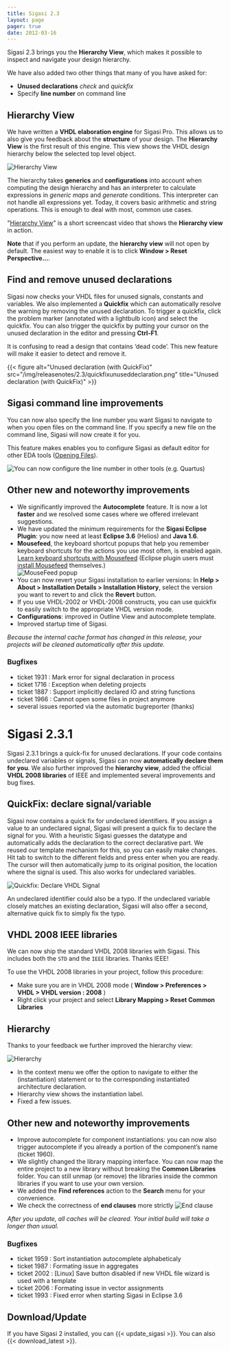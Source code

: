 ```yaml
---
title: Sigasi 2.3
layout: page
pager: true
date: 2012-03-16
---
```


Sigasi 2.3 brings you the **Hierarchy View**, which makes it possible to
inspect and navigate your design hierarchy.

We have also added two other things that many of you have asked for:

-   **Unused declarations** *check* and *quickfix*
-   Specify **line number** on command line

Hierarchy View
--------------


We have written a **VHDL elaboration engine** for Sigasi Pro. This allows
us to also give you feedback about the **structure** of your design. The
**Hierarchy View** is the first result of this engine. This view shows
the VHDL design hierarchy below the selected top level object.

![Hierarchy View](/img/releasenotes/2.3/hierarchyviewconf.png "Hierarchy View")

The hierarchy takes **generics** and **configurations** into account
when computing the design hierarchy and has an interpreter to calculate
expressions in *generic maps* and *generate* conditions. This
interpreter can not handle all expressions yet. Today, it covers basic
arithmetic and string operations. This is enough to deal with most,
common use cases.

"[Hierarchy View](/screencasts/hierarchy_view)" is a short screencast video that shows the **Hierarchy view** in action.

**Note** that if you perform an update, the **hierarchy view** will not open by default. The easiest way to enable it is to click **Window \> Reset Perspective…**.

Find and remove unused declarations
-----------------------------------

Sigasi now checks your VHDL files for unused signals, constants and
variables. We also implemented a **Quickfix** which can automatically
resolve the warning by removing the unused declaration. To trigger a
quickfix, click the problem marker (annotated with a lightbulb icon) and
select the quickfix. You can also trigger the quickfix by putting your
cursor on the unused declaration in the editor and pressing **Ctrl-F1**.

It is confusing to read a design that contains ‘dead code’. This new
feature will make it easier to detect and remove it.

{{< figure alt="Unused declaration (with QuickFix)" src="/img/releasenotes/2.3/quickfixunuseddeclaration.png" title="Unused declaration (with QuickFix)" >}}

Sigasi command line improvements
--------------------------------

You can now also specify the line number you want Sigasi to navigate to
when you open files on the command line. If you specify a new file on
the command line, Sigasi will now create it for you.

This feature makes enables you to configure Sigasi as default editor for
other EDA tools ([Opening Files](/manual/opening)).

![You can now configure the line number in other tools (e.g. Quartus)](/img/releasenotes/2.3/quartuscommandlineannotated.png "You can now configure the line number in other tools (e.g. Quartus)")

Other new and noteworthy improvements
-------------------------------------

-   We significantly improved the **Autocomplete** feature. It is now a lot **faster** and we resolved some cases where we offered irrelevant suggestions.
-   We have updated the minimum requirements for the **Sigasi Eclipse Plugin**: you now need at least **Eclipse 3.6** (Helios) and **Java 1.6**.
-   **Mousefeed**, the keyboard shortcut popups that help you remember
    keyboard shortcuts for the actions you use most often, is enabled
    again. [Learn keyboard shortcuts with Mousefeed](/tech/mousefeed)
    (Eclipse plugin users must [install Mousefeed](http://marketplace.eclipse.org/content/mousefeed) themselves.)  
    ![MouseFeed popup](/img/releasenotes/2.3/mousefeed.png "MouseFeed popup")
-   You can now revert your Sigasi installation to earlier versions: In
    **Help \> About \> Installation Details \> Installation History**,
    select the version you want to revert to and click the **Revert**
    button.
-   If you use VHDL-2002 or VHDL-2008 constructs, you can use quickfix
    to easily switch to the appropriate VHDL version mode.
-   **Configurations**: improved in Outline View and autocomplete
    template.
-   Improved startup time of Sigasi.

*Because the internal cache format has changed in this release, your
projects will be cleaned automatically after this update.*

### Bugfixes

-   ticket 1931 : Mark error for signal declaration in process
-   ticket 1716 : Exception when deleting projects
-   ticket 1887 : Support implicitly declared IO and string functions
-   ticket 1966 : Cannot open some files in project anymore
-   several issues reported via the automatic bugreporter (thanks)


Sigasi 2.3.1
============

Sigasi 2.3.1 brings a quick-fix for unused declarations. If your code contains undeclared variables or signals, Sigasi can now **automatically declare them for you**.
We also further improved the **hierarchy view**, added the official **VHDL 2008 libraries** of IEEE and implemented several improvements and bug fixes.

QuickFix: declare signal/variable
---------------------------------

Sigasi now contains a quick fix for undeclared identifiers. If you assign a
value to an undeclared signal, Sigasi will present a quick fix to
declare the signal for you. With a heuristic Sigasi guesses the datatype
and automatically adds the declaration to the correct declarative part.
We reused our template mechanism for this, so you can easily make
changes. Hit tab to switch to the different fields and press enter when
you are ready. The cursor will then automatically jump to its original
position, the location where the signal is used. This also works for undeclared variables.

![Quickfix: Declare VHDL Signal](/img/releasenotes/2.3/declare_signal.png "Quickfix: Declare VHDL Signal")

An undeclared identifier could also be a typo. If the undeclared
variable closely matches an existing declaration, Sigasi will also offer
a second, alternative quick fix to simply fix the typo.

VHDL 2008 IEEE libraries
------------------------

We can now ship the standard VHDL 2008 libraries with Sigasi. This
includes both the `STD` and the `IEEE` libraries. Thanks IEEE!

To use the VHDL 2008 libraries in your project, follow this procedure:

-   Make sure you are in VHDL 2008 mode ( **Window \> Preferences \> VHDL \> VHDL version : 2008** )
-   Right click your project and select **Library Mapping \> Reset Common Libraries**

Hierarchy
---------

Thanks to your feedback we further improved the hierarchy view:

![Hierarchy](/img/releasenotes/2.3/hierarchyview_0.png "Hierarchy")

-   In the context menu we offer the option to navigate to either the
    (instantiation) statement or to the corresponding instantiated
    architecture declaration.
-   Hierarchy view shows the instantiation label.
-   Fixed a few issues.

Other new and noteworthy improvements
-------------------------------------

-   Improve autocomplete for component instantiations: you can now also
    trigger autocomplete if you already a portion of the component’s
    name (ticket 1960).
-   We slightly changed the library mapping interface. You can now map
    the entire project to a new library without breaking the **Common
    Libraries** folder. You can still unmap (or remove) the libraries
    inside the common libraries if you want to use your own version.
-   We added the **Find references** action to the **Search** menu for
    your convenience.
-   We check the correctness of **end clauses**  more strictly
    ![End clause](/img/releasenotes/2.3/endclause.png "End clause")

*After you update, all caches will be cleared. Your initial build will take a longer than usual.*

### Bugfixes

-   ticket 1959 : Sort instantiation autocomplete alphabeticaly
-   ticket 1987 : Formating issue in aggregates
-   ticket 2002 : \[Linux\] Save button disabled if new VHDL file wizard is used with a template
-   ticket 2006 : Formating issue in vector assignments
-   ticket 1993 : Fixed error when starting Sigasi in Eclipse 3.6

Download/Update
---------------

If you have Sigasi 2 installed, you can {{< update_sigasi >}}. You can also {{< download_latest >}}.
